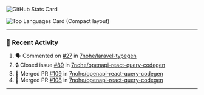 ![GitHub Stats Card](https://github-readme-stats.vercel.app/api?username=7nohe&count_private=true&theme=react)

![Top Languages Card (Compact layout)](https://github-readme-stats.vercel.app/api/top-langs/?username=7nohe&layout=compact&theme=react)

---

### :koala: Recent Activity

<!--START_SECTION:activity-->
1. 🗣 Commented on [#27](https://github.com/7nohe/laravel-typegen/issues/27#issuecomment-2093968733) in [7nohe/laravel-typegen](https://github.com/7nohe/laravel-typegen)
2. 🔒 Closed issue [#89](https://github.com/7nohe/openapi-react-query-codegen/issues/89) in [7nohe/openapi-react-query-codegen](https://github.com/7nohe/openapi-react-query-codegen)
3. 🎉 Merged PR [#109](https://github.com/7nohe/openapi-react-query-codegen/pull/109) in [7nohe/openapi-react-query-codegen](https://github.com/7nohe/openapi-react-query-codegen)
4. 🎉 Merged PR [#108](https://github.com/7nohe/openapi-react-query-codegen/pull/108) in [7nohe/openapi-react-query-codegen](https://github.com/7nohe/openapi-react-query-codegen)
<!--END_SECTION:activity-->

---
